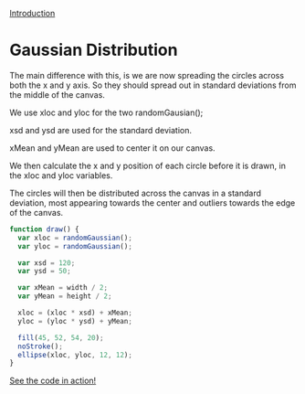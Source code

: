 [Introduction](../)

# Gaussian Distribution
The main difference with this, is we are now spreading the circles across both the x and y axis. So they should spread out in standard deviations from the middle of the canvas.

We use xloc and yloc for the two randomGausian();

xsd and ysd are used for the standard deviation.

xMean and yMean are used to center it on our canvas.

We then calculate the x and y position of each circle before it is drawn, in the xloc and yloc variables.

The circles will then be distributed across the canvas in a standard deviation, most appearing towards the center and outliers towards the edge of the canvas.

```js
function draw() {
  var xloc = randomGaussian();
  var yloc = randomGaussian();

  var xsd = 120;
  var ysd = 50;

  var xMean = width / 2;
  var yMean = height / 2;

  xloc = (xloc * xsd) + xMean;
  yloc = (yloc * ysd) + yMean;

  fill(45, 52, 54, 20);
  noStroke();
  ellipse(xloc, yloc, 12, 12);
}
```
[See the code in action!](sketch.html)
